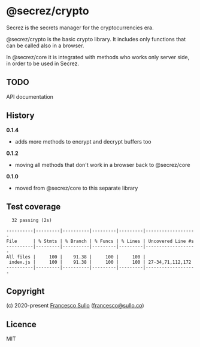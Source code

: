 # @secrez/crypto

Secrez is the secrets manager for the cryptocurrencies era.

@secrez/crypto is the basic crypto library. It includes only functions that can be called also in a browser. 

In @secrez/core it is integrated with methods who works only server side, in order to be used in Secrez.

## TODO

API documentation

## History

__0.1.4__
* adds more methods to encrypt and decrypt buffers too

__0.1.2__
* moving all methods that don't work in a browser back to @secrez/core

__0.1.0__
* moved from @secrez/core to this separate library 


## Test coverage

```
  32 passing (2s)

----------|---------|----------|---------|---------|-------------------
File      | % Stmts | % Branch | % Funcs | % Lines | Uncovered Line #s 
----------|---------|----------|---------|---------|-------------------
All files |     100 |    91.38 |     100 |     100 |                   
 index.js |     100 |    91.38 |     100 |     100 | 27-34,71,112,172  
----------|---------|----------|---------|---------|-------------------
```


## Copyright

(c) 2020-present [Francesco Sullo](https://francesco.sullo.co) (<francesco@sullo.co>)

## Licence

MIT
